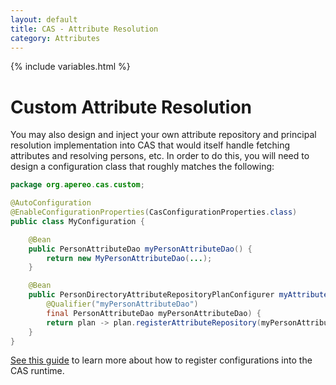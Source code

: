 ```yaml
---
layout: default
title: CAS - Attribute Resolution
category: Attributes
---
```


{% include variables.html %}

# Custom Attribute Resolution

You may also design and inject your own attribute repository and principal resolution implementation 
into CAS that would itself handle fetching attributes and resolving persons, etc. In order
to do this, you will need to design a configuration class that roughly matches the following:

```java
package org.apereo.cas.custom;

@AutoConfiguration
@EnableConfigurationProperties(CasConfigurationProperties.class)
public class MyConfiguration {

    @Bean
    public PersonAttributeDao myPersonAttributeDao() {
        return new MyPersonAttributeDao(...);
    }

    @Bean
    public PersonDirectoryAttributeRepositoryPlanConfigurer myAttributeRepositoryPlanConfigurer(
        @Qualifier("myPersonAttributeDao")
        final PersonAttributeDao myPersonAttributeDao) {
        return plan -> plan.registerAttributeRepository(myPersonAttributeDao);
    }
}
```

[See this guide](../configuration/Configuration-Management-Extensions.html) to
learn more about how to register configurations into the CAS runtime.
